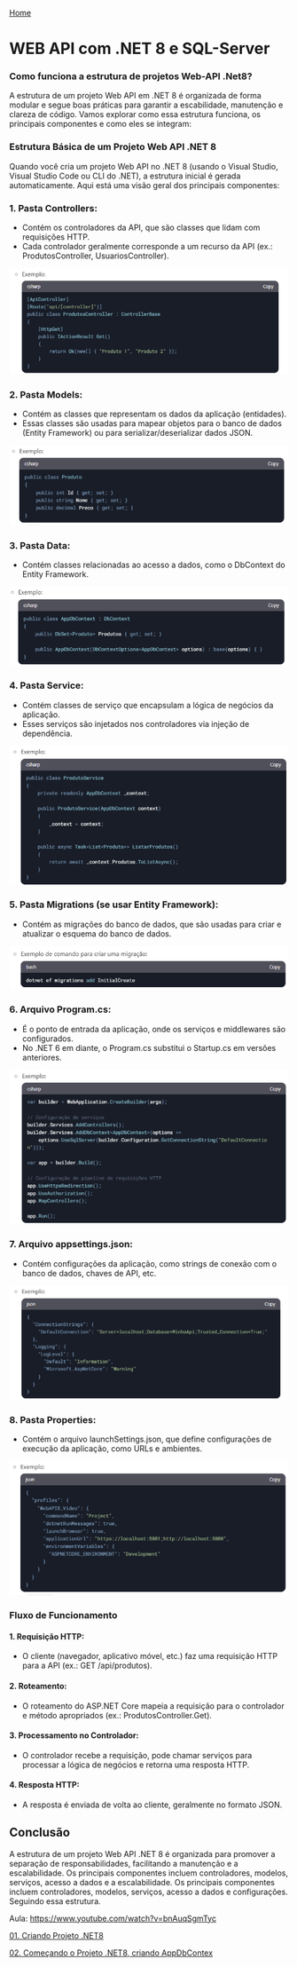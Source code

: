 <div> 
<p><a href="https://github.com/JosiTubaroski/Novo_Sircoi/blob/main/README.md">Home</a></p>
</div> 

# WEB API com .NET 8 e SQL-Server

### Como funciona a estrutura de projetos Web-API .Net8?

A estrutura de um projeto Web API em .NET 8 é organizada de forma modular e segue boas práticas para garantir a escabilidade, manutenção e clareza de código. Vamos explorar como essa estrutura funciona, os principais componentes e como eles se integram:

### Estrutura Básica de um Projeto Web API .NET 8

Quando você cria um projeto Web API no .NET 8 (usando o Visual Studio, Visual Studio Code ou CLI do .NET), a estrutura inicial é gerada automaticamente. Aqui está uma visão geral dos principais componentes:

### 1. Pasta Controllers:

- Contém os controladores da API, que são classes que lidam com requisições HTTP.
- Cada controlador geralmente corresponde a um recurso da API (ex.: ProdutosController, UsuariosController).

<img src="https://github.com/JosiTubaroski/WEB-API-com-.NET-8-e-SQL-Server/blob/main/img/Estrutura/01_Controler_Exemplo.png"/>

### 2. Pasta Models:

- Contém as classes que representam os dados da aplicação (entidades).
- Essas classes são usadas para mapear objetos para o banco de dados (Entity Framework) ou para serializar/deserializar dados JSON.

<img src="https://github.com/JosiTubaroski/WEB-API-com-.NET-8-e-SQL-Server/blob/main/img/Estrutura/02_Models_Exemplo.png"/>

### 3. Pasta Data:

- Contém classes relacionadas ao acesso a dados, como o DbContext do Entity Framework.

<img src="https://github.com/JosiTubaroski/WEB-API-com-.NET-8-e-SQL-Server/blob/main/img/Estrutura/03_Data_Exemplo.png"/>

### 4. Pasta Service:

- Contém classes de serviço que encapsulam a lógica de negócios da aplicação.
- Esses serviços são injetados nos controladores via injeção de dependência.

<img src="https://github.com/JosiTubaroski/WEB-API-com-.NET-8-e-SQL-Server/blob/main/img/Estrutura/04_Services_Exemplo.png"/>

### 5. Pasta Migrations (se usar Entity Framework):

- Contém as migrações do banco de dados, que são usadas para criar e atualizar o esquema do banco de dados.

<img src="https://github.com/JosiTubaroski/WEB-API-com-.NET-8-e-SQL-Server/blob/main/img/Estrutura/05_Migrations_Exemplo.png"/>

### 6. Arquivo Program.cs:

- É o ponto de entrada da aplicação, onde os serviços e middlewares são configurados.
- No .NET 6 em diante, o Program.cs substitui o Startup.cs em versões anteriores.

<img src="https://github.com/JosiTubaroski/WEB-API-com-.NET-8-e-SQL-Server/blob/main/img/Estrutura/06_Programs_Exemplo.png"/>

### 7. Arquivo appsettings.json:

- Contém configurações da aplicação, como strings de conexão com o banco de dados, chaves de API, etc.

<img src="https://github.com/JosiTubaroski/WEB-API-com-.NET-8-e-SQL-Server/blob/main/img/Estrutura/07_Settings_Json.png"/>

### 8. Pasta Properties:

- Contém o arquivo launchSettings.json, que define configurações de execução da aplicação, como URLs e ambientes.

<img src="https://github.com/JosiTubaroski/WEB-API-com-.NET-8-e-SQL-Server/blob/main/img/Estrutura/08_Propertis.png"/>

### Fluxo de Funcionamento

#### 1. Requisição HTTP:

- O cliente (navegador, aplicativo móvel, etc.) faz uma requisição HTTP para a API (ex.: GET /api/produtos).

#### 2. Roteamento:

- O roteamento do ASP.NET Core mapeia a requisição para o controlador e método apropriados (ex.: ProdutosController.Get).

#### 3. Processamento no Controlador:

- O controlador recebe a requisição, pode chamar serviços para processar a lógica de negócios e retorna uma resposta HTTP.

#### 4. Resposta HTTP:

- A resposta é enviada de volta ao cliente, geralmente no formato JSON.

## Conclusão

A estrutura de um projeto Web API .NET 8 é organizada para promover a separação de responsabilidades, facilitando a manutenção e a escalabilidade. Os principais componentes incluem controladores, modelos, serviços, acesso a dados e a escalabilidade. Os principais componentes incluem controladores, modelos, serviços, acesso a dados e configurações. Seguindo essa estrutura.

Aula: https://www.youtube.com/watch?v=bnAuqSgmTyc

<div> 
<p><a href="https://github.com/JosiTubaroski/Web_API_CriarProjeto/blob/main/README.md">01. Criando Projeto .NET8 </a></p>
</div> 

<div> 
<p><a href="https://github.com/JosiTubaroski/Web_API_CriarProjeto/blob/main/README.md">02. Começando o Projeto .NET8, criando AppDbContex </a></p>
</div> 



